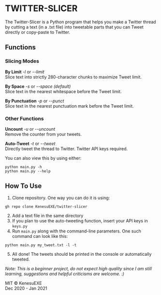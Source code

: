 # TWITTER-SLICER
The Twitter-Slicer is a Python program that helps you make a Twitter 
thread by cutting a text (in a .txt file) into tweetable parts that you
can Tweet directly or copy-paste to Twitter.

## Functions
### Slicing Modes 
**By Limit**   *-l* or *--limit*   
Slice text into strictly 280-character chunks to maximize Tweet limit.  

**By Space** *-s*   or *--space* *(default)*    
Slice text in the nearest whitespace before the Tweet limit.  

**By Punctuation**   *-p* or *--punct*  
Slice text in the nearest punctuation mark before the Tweet limit.  

### Other Functions
**Uncount** *-u* or *--uncount*   
Remove the counter from your tweets.   

**Auto-Tweet** *-t* or *--tweet*   
Directly tweet the thread to Twitter. Twitter API keys required.

You can also view this by using either:
```
python main.py -h
python main.py --help
```
## How To Use
1. Clone repository. One way you can do it is using:
```
gh repo clone KenesuEXE/twitter-slicer
```
2. Add a text file in the same directory
3. If you plan to use the auto-tweeting function, insert your API keys in `keys.py`
4. Run `main.py` along with the command-line parameters. One such command can look like this:
```
python main.py my_tweet.txt -l -t
```
5. All done! The tweets should be printed in the console or automatically tweeted.

*Note: This is a beginner project, do not expect high quality since I am still learning, suggestions and helpful criticisms are welcome. :)*  

MIT © KenesuEXE  
Dec 2020 - Jan 2021
